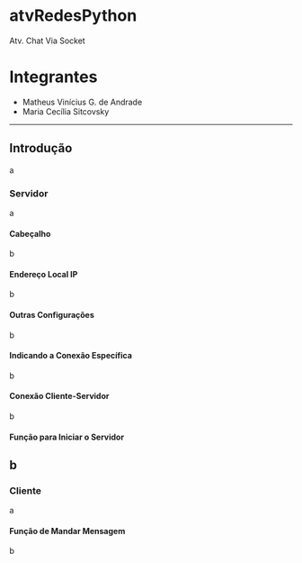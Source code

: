 # atvRedesPython
Atv. Chat Via Socket

# Integrantes
- Matheus Vinícius G. de Andrade
- Maria Cecília Sitcovsky
-------------------------------------------------------------
## Introdução
a

### Servidor
a

#### Cabeçalho
b
#### Endereço Local IP
b
#### Outras Configurações
b
#### Indicando a Conexão Específica
b
#### Conexão Cliente-Servidor
b
#### Função para Iniciar o Servidor
b
-------------------------------------------------------------
### Cliente
a

#### Função de Mandar Mensagem
b
